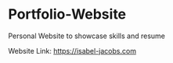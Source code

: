 # Portfolio-Website
Personal Website to showcase skills and resume 

Website Link: https://isabel-jacobs.com
